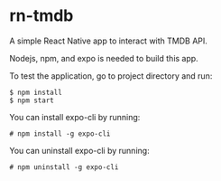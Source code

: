 # rn-tmdb

A simple React Native app to interact with TMDB API.

Nodejs, npm, and expo is needed to build this app.

To test the application, go to project directory and run:
```
$ npm install
$ npm start
```

You can install expo-cli by running:
```
# npm install -g expo-cli
```

You can uninstall expo-cli by running:
```
# npm uninstall -g expo-cli
```
